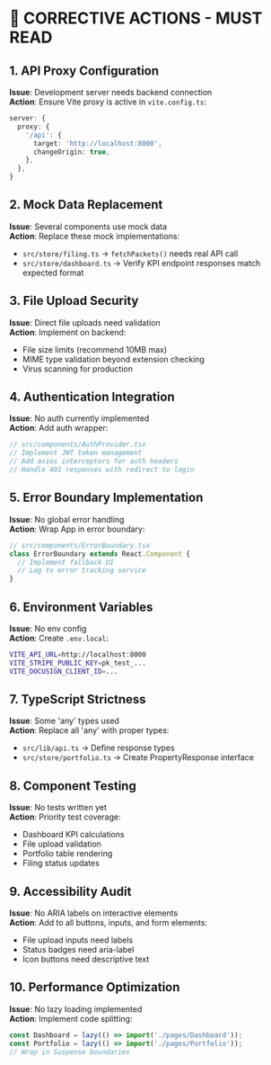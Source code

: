 # 🚨 CORRECTIVE ACTIONS - MUST READ

## 1. API Proxy Configuration
**Issue**: Development server needs backend connection  
**Action**: Ensure Vite proxy is active in `vite.config.ts`:
```typescript
server: {
  proxy: {
    '/api': {
      target: 'http://localhost:8000',
      changeOrigin: true,
    },
  },
}
```

## 2. Mock Data Replacement
**Issue**: Several components use mock data  
**Action**: Replace these mock implementations:
- `src/store/filing.ts` → `fetchPackets()` needs real API call
- `src/store/dashboard.ts` → Verify KPI endpoint responses match expected format

## 3. File Upload Security
**Issue**: Direct file uploads need validation  
**Action**: Implement on backend:
- File size limits (recommend 10MB max)
- MIME type validation beyond extension checking
- Virus scanning for production

## 4. Authentication Integration
**Issue**: No auth currently implemented  
**Action**: Add auth wrapper:
```typescript
// src/components/AuthProvider.tsx
// Implement JWT token management
// Add axios interceptors for auth headers
// Handle 401 responses with redirect to login
```

## 5. Error Boundary Implementation
**Issue**: No global error handling  
**Action**: Wrap App in error boundary:
```typescript
// src/components/ErrorBoundary.tsx
class ErrorBoundary extends React.Component {
  // Implement fallback UI
  // Log to error tracking service
}
```

## 6. Environment Variables
**Issue**: No env config  
**Action**: Create `.env.local`:
```bash
VITE_API_URL=http://localhost:8000
VITE_STRIPE_PUBLIC_KEY=pk_test_...
VITE_DOCUSIGN_CLIENT_ID=...
```

## 7. TypeScript Strictness
**Issue**: Some 'any' types used  
**Action**: Replace all 'any' with proper types:
- `src/lib/api.ts` → Define response types
- `src/store/portfolio.ts` → Create PropertyResponse interface

## 8. Component Testing
**Issue**: No tests written yet  
**Action**: Priority test coverage:
- Dashboard KPI calculations
- File upload validation
- Portfolio table rendering
- Filing status updates

## 9. Accessibility Audit
**Issue**: No ARIA labels on interactive elements  
**Action**: Add to all buttons, inputs, and form elements:
- File upload inputs need labels
- Status badges need aria-label
- Icon buttons need descriptive text

## 10. Performance Optimization
**Issue**: No lazy loading implemented  
**Action**: Implement code splitting:
```typescript
const Dashboard = lazy(() => import('./pages/Dashboard'));
const Portfolio = lazy(() => import('./pages/Portfolio'));
// Wrap in Suspense boundaries
```